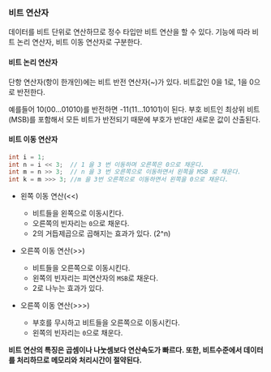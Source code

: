### 비트 연산자
데이터를 비트 단위로 연산하므로 정수 타입만 비트 연산을 할 수 있다.
기능에 따라 비트 논리 연산자, 비트 이동 연산자로 구분한다.

#### 비트 논리 연산자

단항 연산자(항이 한개인)에는 비트 반전 연산자(~)가 있다.
비트값인 0을 1로, 1을 0으로 반전한다.

예를들어 10(00...01010)를 반전하면 -11(11...10101)이 된다.
부호 비트인 최상위 비트(MSB)를 포함해서 모든 비트가 반전되기 때문에 부호가 반대인 새로운 값이 산출된다.

#### 비트 이동 연산자
```java
int i = 1;
int n = i << 3;  // 1 을 3 번 이동하며 오른쪽은 0으로 채운다.
int m = n >> 3;  // n 을 3 번 오른쪽으로 이동하면서 왼쪽을 MSB 로 채운다.
int k = m >>> 3; //m 을 3번 오른쪽으로 이동하면서 왼쪽을 0으로 채운다.
```

- 왼쪽 이동 연산(<<)
  - 비트들을 왼쪽으로 이동시킨다.
  - 오른쪽의 빈자리는 `0`으로 채운다.
  - 2의 거듭제곱으로 곱해지는 효과가 있다. (2^n) 

- 오른쪽 이동 연산(>>)
  - 비트들을 오른쪽으로 이동시킨다.
  - 왼쪽의 빈자리는 피연산자의 `MSB`로 채운다.
  - 2로 나누는 효과가 있다.

- 오른쪽 이동 연산(>>>)
  - 부호를 무시하고 비트들을 오른쪽으로 이동시킨다.
  - 왼쪽의 빈자리는 `0`으로 채운다.

__비트 연산의 특징은 곱셈이나 나눗셈보다 연산속도가 빠르다. 또한, 비트수준에서 데이터를 처리하므로 메모리와 처리시간이 절약된다.__
